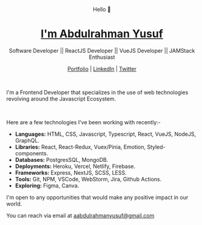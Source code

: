 <p align="center">
 Hello 👋
  <h1 align="center"><a href="https://abdulyusuf.me">I'm Abdulrahman Yusuf</a></h1>
  <p align="center"> Software Developer || ReactJS Developer || VueJS Developer || JAMStack Enthusiast</p>
</p>

<p align="center">
  <a href="https://abdulyusuf.me">Portfolio</a> | 
  <a href="https://www.linkedin.com/in/abdulrahman-yusuf-a44463176">LinkedIn</a> |
  <a href="https://twitter.com/zaydabdulrahman">Twitter</a>
</p>

<br />

I'm a Frontend Developer that specializes in the use of web technologies revolving around the Javascript Ecosystem.

<br />

Here are a few technologies I've been working with recently:-

- **Languages:** HTML, CSS, Javascript, Typescript, React, VueJS, NodeJS, GraphQL.
- **Libraries:** React, React-Redux, Vuex/Pinia, Emotion, Styled-components.
- **Databases:** PostgresSQL, MongoDB.
- **Deployments:** Heroku, Vercel, Netlify, Firebase.
- **Frameworks:** Express, NextJS, SCSS, LESS.
- **Tools:** Git, NPM, VSCode, WebStorm, Jira, Github Actions.
- **Exploring:** Figma, Canva.

I'm open to any opportunities that would make any positive impact in our world.
<br/>

You can reach via email at aabdulrahmanyusuf@gmail.com
